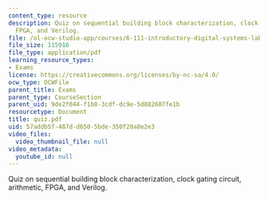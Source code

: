 ```yaml
---
content_type: resource
description: Quiz on sequential building block characterization, clock gating circuit,  arithmetic,
  FPGA, and Verilog.
file: /ol-ocw-studio-app/courses/6-111-introductory-digital-systems-laboratory-spring-2006/57addb5f487dd6505bde350f20a8e2e3_quiz.pdf
file_size: 115916
file_type: application/pdf
learning_resource_types:
- Exams
license: https://creativecommons.org/licenses/by-nc-sa/4.0/
ocw_type: OCWFile
parent_title: Exams
parent_type: CourseSection
parent_uid: 9de2f044-f1b8-3cdf-dc9e-5d882607fe1b
resourcetype: Document
title: quiz.pdf
uid: 57addb5f-487d-d650-5bde-350f20a8e2e3
video_files:
  video_thumbnail_file: null
video_metadata:
  youtube_id: null
---
```

Quiz on sequential building block characterization, clock gating circuit,  arithmetic, FPGA, and Verilog.